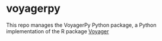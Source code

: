 # voyagerpy

This repo manages the VoyagerPy Python package, a Python implementation of the R package [Voyager](https://github.com/pachterlab/voyager)
